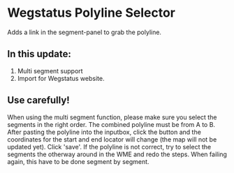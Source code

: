 # Wegstatus Polyline Selector
Adds a link in the segment-panel to grab the polyline. 

## In this update:
1. Multi segment support
2. Import for Wegstatus website.

## Use carefully!
When using the multi segment function, please make sure you select the segments in the right order. The combined polyline must be from A to B. After pasting the polyline into the inputbox, click the button and the coordinates for the start and end locator will change (the map will not be updated yet). Click 'save'. 
If the polyline is not correct, try to select the segments the otherway around in the WME and redo the steps. When failing again, this have to be done segment by segment. 
